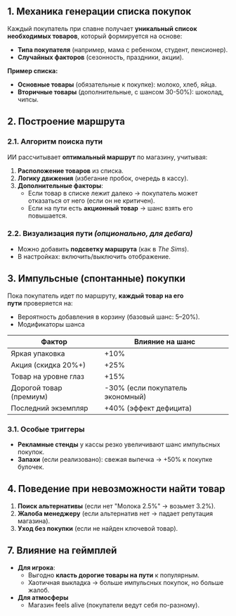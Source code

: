 ## **1. Механика генерации списка покупок**

Каждый покупатель при спавне получает **уникальный список необходимых товаров**, который формируется на основе:
- **Типа покупателя** (например, мама с ребенком, студент, пенсионер).
- **Случайных факторов** (сезонность, праздники, акции).

**Пример списка:**
- **Основные товары** (обязательные к покупке): молоко, хлеб, яйца.
- **Вторичные товары** (дополнительные, с шансом 30-50%): шоколад, чипсы.
## **2. Построение маршрута**
### **2.1. Алгоритм поиска пути**

ИИ рассчитывает **оптимальный маршрут** по магазину, учитывая:
1. **Расположение товаров** из списка.
2. **Логику движения** (избегание пробок, очередь в кассу).
3. **Дополнительные факторы**:
    - Если товар в списке лежит далеко → покупатель может отказаться от него (если он не критичен).
    - Если на пути есть **акционный товар** → шанс взять его повышается.
### **2.2. Визуализация пути** _(опционально, для дебага)_
- Можно добавить **подсветку маршрута** (как в _The Sims_).
- В настройках: включить/выключить отображение.
## **3. Импульсные (спонтанные) покупки**

Пока покупатель идет по маршруту, **каждый товар на его пути** проверяется на:
- Вероятность добавления в корзину (базовый шанс: 5–20%).
- Модификаторы шанса

| **Фактор**              | **Влияние на шанс**              |
| ----------------------- | -------------------------------- |
| Яркая упаковка          | +10%                             |
| Акция (скидка 20%+)     | +25%                             |
| Товар на уровне глаз    | +15%                             |
| Дорогой товар (премиум) | -30% (если покупатель экономный) |
| Последний экземпляр     | +40% (эффект дефицита)           |
### **3.1. Особые триггеры**

- **Рекламные стенды** у кассы резко увеличивают шанс импульсных покупок.    
- **Запахи** (если реализовано): свежая выпечка → +50% к покупке булочек.
## **4. Поведение при невозможности найти товар**

1. **Поиск альтернативы** (если нет "Молока 2.5%" → возьмет 3.2%).
2. **Жалоба менеджеру** (если альтернатив нет → падает репутация магазина).
3. **Уход без покупки** (если не найден ключевой товар).
## **7. Влияние на геймплей**

- **Для игрока**:    
    - Выгодно **класть дорогие товары на пути** к популярным.
    - Хаотичная выкладка → больше импульсных покупок, но больше жалоб.
- **Для атмосферы**
    - Магазин feels alive (покупатели ведут себя по-разному).